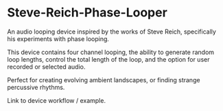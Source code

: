 # Steve-Reich-Phase-Looper
An audio looping device inspired by the works of Steve Reich, specifically his experiments with phase looping.

This device contains four channel looping, the ability to generate random loop lengths, control the total length of the loop, and the option for user recorded or selected audio.

Perfect for creating evolving ambient landscapes, or finding strange percussive rhythms.

Link to device workflow / example.
